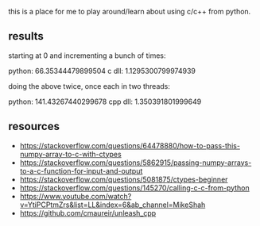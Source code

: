 this is a place for me to play around/learn about using c/c++ from python.

## results

starting at 0 and incrementing a bunch of times:

python: 66.35344479899504
c dll: 1.1295300799974939

doing the above twice, once each in two threads:

python: 141.43267440299678
cpp dll: 1.350391801999649

## resources

* https://stackoverflow.com/questions/64478880/how-to-pass-this-numpy-array-to-c-with-ctypes
* https://stackoverflow.com/questions/5862915/passing-numpy-arrays-to-a-c-function-for-input-and-output
* https://stackoverflow.com/questions/5081875/ctypes-beginner
* https://stackoverflow.com/questions/145270/calling-c-c-from-python
* https://www.youtube.com/watch?v=YtiPCPtmZrs&list=LL&index=6&ab_channel=MikeShah
* https://github.com/cmaureir/unleash_cpp
